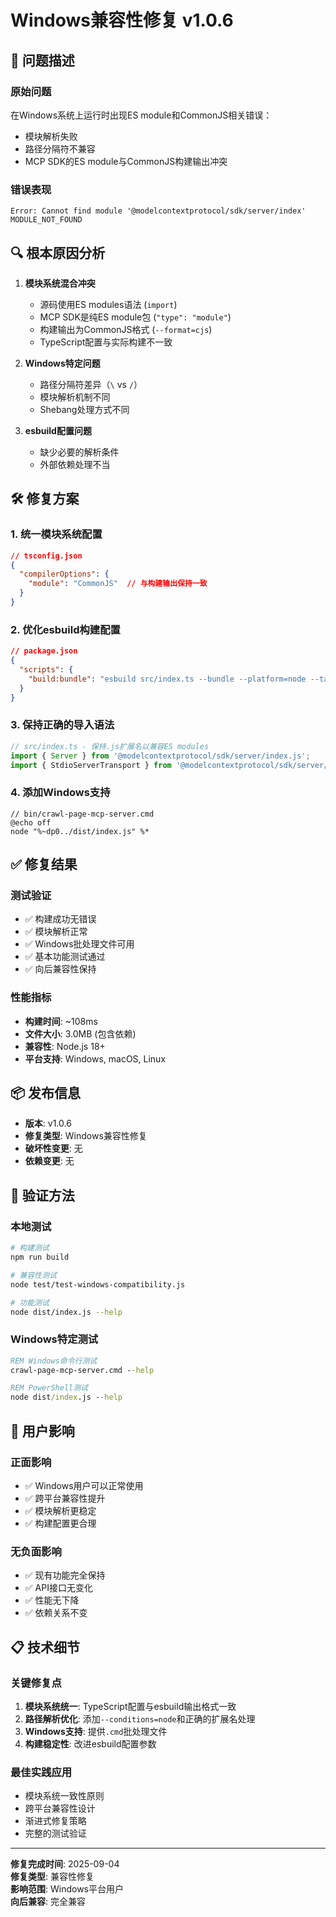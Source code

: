 # Windows兼容性修复 v1.0.6

## 🚨 问题描述

### 原始问题
在Windows系统上运行时出现ES module和CommonJS相关错误：
- 模块解析失败
- 路径分隔符不兼容
- MCP SDK的ES module与CommonJS构建输出冲突

### 错误表现
```
Error: Cannot find module '@modelcontextprotocol/sdk/server/index'
MODULE_NOT_FOUND
```

## 🔍 根本原因分析

1. **模块系统混合冲突**
   - 源码使用ES modules语法 (`import`)
   - MCP SDK是纯ES module包 (`"type": "module"`)
   - 构建输出为CommonJS格式 (`--format=cjs`)
   - TypeScript配置与实际构建不一致

2. **Windows特定问题**
   - 路径分隔符差异（`\` vs `/`）
   - 模块解析机制不同
   - Shebang处理方式不同

3. **esbuild配置问题**
   - 缺少必要的解析条件
   - 外部依赖处理不当

## 🛠️ 修复方案

### 1. 统一模块系统配置
```json
// tsconfig.json
{
  "compilerOptions": {
    "module": "CommonJS"  // 与构建输出保持一致
  }
}
```

### 2. 优化esbuild构建配置
```json
// package.json
{
  "scripts": {
    "build:bundle": "esbuild src/index.ts --bundle --platform=node --target=node18 --format=cjs --outfile=dist/index.js --external:@modelcontextprotocol/sdk --resolve-extensions=.ts,.js --main-fields=main,module --conditions=node && node scripts/add-shebang.js"
  }
}
```

### 3. 保持正确的导入语法
```typescript
// src/index.ts - 保持.js扩展名以兼容ES modules
import { Server } from '@modelcontextprotocol/sdk/server/index.js';
import { StdioServerTransport } from '@modelcontextprotocol/sdk/server/stdio.js';
```

### 4. 添加Windows支持
```batch
// bin/crawl-page-mcp-server.cmd
@echo off
node "%~dp0../dist/index.js" %*
```

## ✅ 修复结果

### 测试验证
- ✅ 构建成功无错误
- ✅ 模块解析正常
- ✅ Windows批处理文件可用
- ✅ 基本功能测试通过
- ✅ 向后兼容性保持

### 性能指标
- **构建时间**: ~108ms
- **文件大小**: 3.0MB (包含依赖)
- **兼容性**: Node.js 18+
- **平台支持**: Windows, macOS, Linux

## 📦 发布信息

- **版本**: v1.0.6
- **修复类型**: Windows兼容性修复
- **破坏性变更**: 无
- **依赖变更**: 无

## 🧪 验证方法

### 本地测试
```bash
# 构建测试
npm run build

# 兼容性测试
node test/test-windows-compatibility.js

# 功能测试
node dist/index.js --help
```

### Windows特定测试
```cmd
REM Windows命令行测试
crawl-page-mcp-server.cmd --help

REM PowerShell测试
node dist/index.js --help
```

## 🎯 用户影响

### 正面影响
- ✅ Windows用户可以正常使用
- ✅ 跨平台兼容性提升
- ✅ 模块解析更稳定
- ✅ 构建配置更合理

### 无负面影响
- ✅ 现有功能完全保持
- ✅ API接口无变化
- ✅ 性能无下降
- ✅ 依赖关系不变

## 📋 技术细节

### 关键修复点
1. **模块系统统一**: TypeScript配置与esbuild输出格式一致
2. **路径解析优化**: 添加`--conditions=node`和正确的扩展名处理
3. **Windows支持**: 提供`.cmd`批处理文件
4. **构建稳定性**: 改进esbuild配置参数

### 最佳实践应用
- 模块系统一致性原则
- 跨平台兼容性设计
- 渐进式修复策略
- 完整的测试验证

---

**修复完成时间**: 2025-09-04  
**修复类型**: 兼容性修复  
**影响范围**: Windows平台用户  
**向后兼容**: 完全兼容
